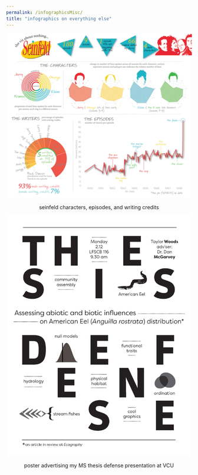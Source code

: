```yaml
---
permalink: /infographicsMisc/
title: "infographics on everything else"
---
```


<p align="center">
  <img src="/assets/infographics/seinfeld.jpg" alt="seinfeld"/>
</p>
<p align="center">
  seinfeld characters, episodes, and writing credits
</p>

<p align="center">
  <img src="/assets/infographics/presentation_flyer.jpg" alt="thesis"/>
</p>
<p align="center">
  poster advertising my MS thesis defense presentation at VCU
</p>
